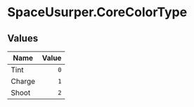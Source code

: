 # SpaceUsurper.CoreColorType
## Values
| Name | Value |
| ---- | ----: |
| Tint | `0` |
| Charge | `1` |
| Shoot | `2` |
